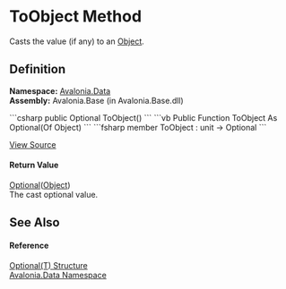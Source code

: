 # ToObject Method


Casts the value (if any) to an <a href="https://learn.microsoft.com/dotnet/api/system.object" target="_blank" rel="noopener noreferrer">Object</a>.



## Definition
**Namespace:** <a href="N_Avalonia_Data">Avalonia.Data</a>  
**Assembly:** Avalonia.Base (in Avalonia.Base.dll)

<Tabs groupId="api-code-preview">
<TabItem value="csharp" label="C#">
```csharp
public Optional<Object> ToObject()
```
</TabItem>
<TabItem value="vb" label="VB">
```vb
Public Function ToObject As Optional(Of Object)
```
</TabItem>
<TabItem value="fsharp" label="F#">
```fsharp
member ToObject : unit -> Optional<Object> 
```
</TabItem>
</Tabs>



<a href="https://github.com/AvaloniaUI/Avalonia/tree/master/src/Avalonia.Base/Data/Optional.cs#L62" title="View the source code">View Source</a>



#### Return Value
<a href="T_Avalonia_Data_Optional_1">Optional</a>(<a href="https://learn.microsoft.com/dotnet/api/system.object" target="_blank" rel="noopener noreferrer">Object</a>)  
The cast optional value.

## See Also


#### Reference
<a href="T_Avalonia_Data_Optional_1">Optional(T) Structure</a>  
<a href="N_Avalonia_Data">Avalonia.Data Namespace</a>  

